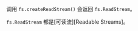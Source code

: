 <!-- YAML
added: v0.1.93
-->

调用 `fs.createReadStream()` 会返回 `fs.ReadStream`。

`fs.ReadStream` 都是[可读流][Readable Streams]。

